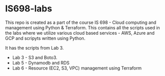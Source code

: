 # IS698-labs

This repo is created as a part of the course IS 698 - Cloud computing and management using Python & Terraform. This contains all the scripts used in the labs where we utilize various cloud based services - AWS, Azure and GCP and scripyts written using Python. 

It has the scripts from Lab 3. 
- Lab 3 - S3 and Boto3.
- Lab 5 - Dynamodb and RDS
- Lab 6 - Resource (EC2, S3, VPC) management using Terraform
